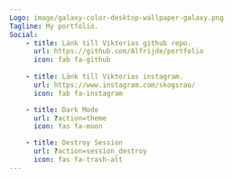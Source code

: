 ```yaml
---
Logo: image/galaxy-color-desktop-wallpaper-galaxy.png
Tagline: My portfolio.
Social:
    - title: Länk till Viktorias github repo.
      url: https://github.com/Alfrijde/portfolio
      icon: fab fa-github
      
    - title: Länk till Viktorias instagram.
      url: https://www.instagram.com/skogsrao/
      icon: fab fa-instagram

    - title: Dark Mode
      url: ?action=theme
      icon: fas fa-moon

    - title: Destroy Session
      url: ?action=session_destroy
      icon: fas fa-trash-alt
---
```

